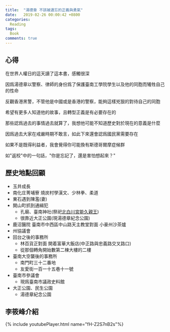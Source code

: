 ```yaml
---
title:  "湯德章 不該被遺忘的正義與勇氣"
date:   2019-02-26 00:00:42 +0800
categories: 
  Reading
tags:
  Book
comments: true
---
```


## 心得

在世界人權日的這天讀了這本書，感觸很深

因爲湯德章以警察、律師的身份爲了保護臺南工學院學生以及他的同胞而犧牲自己的性命

反觀香港黑警，不管他是中國或是香港的警察，能夠這樣兇狠的對待自己的同胞

希望有更多人知道他的故事，且轉型正義是有必要存在的

那些認爲過去的事情過去就算了，我想他可能不知道歷史對於現在的意義是什麼

因爲過去大家在戒嚴時期不敢言，如此下來還會認爲國民黨需要存在

如果不是既得利益者，我會覺得你可能換有斯德哥爾摩症候群

如"返校"中的一句話，"你是忘記了，還是害怕想起來？"



## 歷史地點回顧

- 玉井成長
- 南化庄菁埔寮 燒炭村學漢文、少林拳、柔道
- 東石遇到陳濫(妻)
- 開山町抓到通緝犯
  - 孔廟、臺南神社(祭祀[北白川宮能久親王](https://zh.wikipedia.org/zh-tw/北白川宮能久親王))
  - 很靠近大正公園(現湯德章紀念公園)
- 鹿沼醫院 臺南市中西區中山路天主教堂對面 小豪州沙茶爐
- 州協議會
- 回台之後的事務所
  - 林百貨正對面 開着富華大飯店(中正路與忠義路交叉路口)
  - 從那個轉角開始數第二棟大樓的二樓
- 臺南大空襲後的事務所
  - 南門町三十二番地
  - 友愛街一百一十五巷十一號
- 臺南市參議會
  - 現爲臺南市議政史料館
- 大正公園、民生公園
  - 湯德章紀念公園



## 李筱峰介紹

{% include youtubePlayer.html name="fH-Z2S7nB2s"%}

